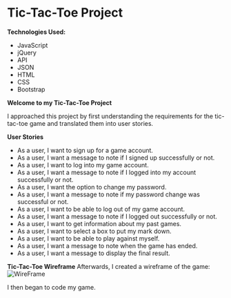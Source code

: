 # Tic-Tac-Toe Project

**Technologies Used:**
- JavaScript
- jQuery
- API
- JSON
- HTML
- CSS
- Bootstrap

**Welcome to my Tic-Tac-Toe Project**

I approached this project by first understanding the requirements for the tic-tac-toe game and translated them into user stories.

**User Stories**
- As a user, I want to sign up for a game account.
- As a user, I want a message to note if I signed up successfully or not.
- As a user, I want to log into my game account.
- As a user, I want a message to note if I logged into my account successfully or not.
- As a user, I want the option to change my password.
- As a user, I want a message to note if my password change was successful or not.
- As a user, I want to be able to log out of my game account.
- As a user, I want a message to note if I logged out successfully or not.
- As a user, I want to get information about my past games.
- As a user, I want to select a box to put my mark down.
- As a user, I want to be able to play against myself.
- As a user, I want a message to note when the game has ended.
- As a user, I want a message to display the final result.

**Tic-Tac-Toe Wireframe**
Afterwards, I created a wireframe of the game:
![WireFrame](/sei/projects/tic-tac-toe/tic-tac-toe-Wireframe.png)

I then began to code my game. 
